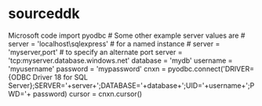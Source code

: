 # sourceddk
Microsoft code import pyodbc  # Some other example server values are # server = 'localhost\sqlexpress' # for a named instance # server = 'myserver,port' # to specify an alternate port server = 'tcp:myserver.database.windows.net'  database = 'mydb'  username = 'myusername'  password = 'mypassword'  cnxn = pyodbc.connect('DRIVER={ODBC Driver 18 for SQL Server};SERVER='+server+';DATABASE='+database+';UID='+username+';PWD='+ password) cursor = cnxn.cursor()
